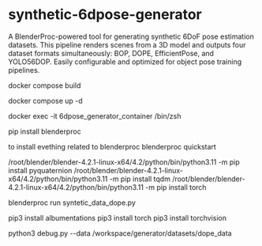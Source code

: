 # synthetic-6dpose-generator
A BlenderProc-powered tool for generating synthetic 6DoF pose estimation datasets. This pipeline renders scenes from a 3D model and outputs four dataset formats simultaneously: BOP, DOPE, EfficientPose, and YOLO56DOP. Easily configurable and optimized for object pose training pipelines.

docker compose build

docker compose up -d

docker exec -it 6dpose_generator_container /bin/zsh


pip install blenderproc

to install evething related to blenderproc 
blenderproc quickstart

/root/blender/blender-4.2.1-linux-x64/4.2/python/bin/python3.11 -m pip install pyquaternion
/root/blender/blender-4.2.1-linux-x64/4.2/python/bin/python3.11 -m pip install tqdm
/root/blender/blender-4.2.1-linux-x64/4.2/python/bin/python3.11 -m pip install torch

blenderproc run syntetic_data_dope.py 


pip3 install albumentations
pip3 install torch
pip3 install torchvision

python3 debug.py --data /workspace/generator/datasets/dope_data
